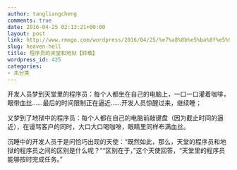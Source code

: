 ```yaml
---
author: tangliangcheng
comments: true
date: 2016-04-25 02:13:21+00:00
layout: post
link: http://www.rmogo.com/wordpress/2016/04/25/%e7%a8%8b%e5%ba%8f%e5%91%98%e7%9a%84%e5%a4%a9%e5%a0%82%e5%92%8c%e5%9c%b0%e7%8b%b1/
slug: heaven-hell
title: 程序员的天堂和地狱【转载】
wordpress_id: 425
categories:
- 未分类
---
```


开发人员梦到天堂里的程序员：每个人都坐在自己的电脑上，一口一口灌着咖啡，眼带血丝……最后的时间限制正在逼近……开发人员惊醒过来，继续睡；

又梦到了地狱中的程序员：每个人都在自己的电脑前敲键盘（因为截止时间的逼近），在谩骂客户的同时，大口大口喝咖啡，眼睛里同样布满血丝。

沉睡中的开发人员于是问恰巧出现的天使：“既然如此，那么，天堂的程序员和地狱的程序员之间的区别是什么呢？”“区别在于，”这个天使回答，“天堂里的程序员能够按时完成任务。”
